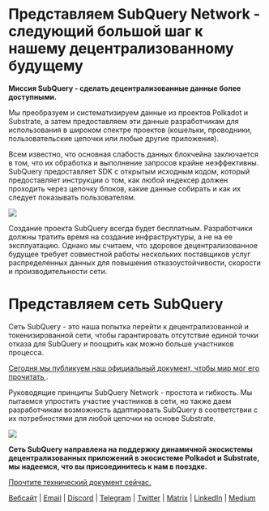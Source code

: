 # Представляем SubQuery Network - следующий большой шаг к нашему децентрализованному будущему

**Миссия SubQuery - сделать децентрализованные данные более доступными.**

Мы преобразуем и систематизируем данные из проектов Polkadot и Substrate, а затем предоставляем эти данные разработчикам для использования в широком спектре проектов (кошельки, проводники, пользовательские цепочки или любые другие приложения).

Всем известно, что основная слабость данных блокчейна заключается в том, что их обработка и выполнение запросов крайне неэффективны. SubQuery предоставляет SDK с открытым исходным кодом, который предоставляет инструкции о том, как любой индексер должен проходить через цепочку блоков, какие данные собирать и как их следует показывать пользователям.

![](https://miro.medium.com/max/700/1*0l37MKpDk2ahHsqDUBxbjw.png)

Создание проекта SubQuery всегда будет бесплатным. Разработчики должны тратить время на создание инфраструктуры, а не на ее эксплуатацию. Однако мы считаем, что здоровое децентрализованное будущее требует совместной работы нескольких поставщиков услуг распределенных данных для повышения отказоустойчивости, скорости и производительности сети.

# Представляем сеть SubQuery

Сеть SubQuery - это наша попытка перейти к децентрализованной и токенизированной сети, чтобы гарантировать отсутствие единой точки отказа для SubQuery и поощрить как можно больше участников процесса.

[ Сегодня мы публикуем наш официальный документ, чтобы мир мог его прочитать ](https://static.subquery.network/whitepaper.pdf).

Руководящие принципы SubQuery Network - простота и гибкость. Мы пытаемся упростить участие участников в сети, но также даем разработчикам возможность адаптировать SubQuery в соответствии с их потребностями для любой цепочки на основе Substrate.

![](https://miro.medium.com/max/700/1*5E_eIJBTvHI7W24ib_Syvw.png)

**Сеть SubQuery направлена на поддержку динамичной экосистемы децентрализованных приложений в экосистеме Polkadot и Substrate, мы надеемся, что вы присоединитесь к нам в поездке.**

[Прочтите технический документ сейчас.](https://static.subquery.network/whitepaper.pdf)

[Вебсайт](https://subquery.network/) | [Email](mailto:hello@subquery.network) | [Discord](https://discord.com/invite/78zg8aBSMG) | [Telegram](https://t.me/subquerynetwork) | [Twitter](https://twitter.com/subquerynetwork) | [Matrix](https://matrix.to/#/#subquery:matrix.org) | [LinkedIn](https://www.linkedin.com/company/subquery) | [Medium](https://subquery.medium.com/)